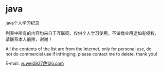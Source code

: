 # java
java个人学习纪录


列表中所有的内容均来自于互联网，仅供个人学习使用，不做商业用途如有侵权，请联系本人删除，谢谢！

All the contents of the list are from the Internet, only for personal use, do not do commercial use if infringing, please contact me to delete, thank you!

E-mail: yuwei0927@126.com

